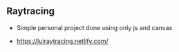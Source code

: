 ## Raytracing

* Simple personal project done using only js and canvas

* https://luiraytracing.netlify.com/